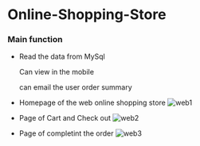 # Online-Shopping-Store
### Main function

* Read the data from MySql
   
   Can view in the mobile
   
   can email the user order summary
+ Homepage of the web online shopping store
![web1](https://cloud.githubusercontent.com/assets/7539833/14395318/8acb430e-fd96-11e5-8eb4-81e1135282d7.png)

+ Page of Cart and Check out
![web2](https://cloud.githubusercontent.com/assets/7539833/14395340/aac429b4-fd96-11e5-986a-2fc353c5d88f.png)

+ Page of completint the order
![web3](https://cloud.githubusercontent.com/assets/7539833/14395354/bddc6386-fd96-11e5-8fe6-2f26cf8a3142.png)

